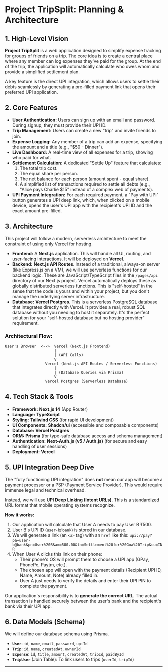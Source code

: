 
# Project TripSplit: Planning & Architecture

## 1. High-Level Vision

**Project TripSplit** is a web application designed to simplify expense tracking for groups of friends on a trip. The core idea is to create a central place where any member can log expenses they've paid for the group. At the end of the trip, the application will automatically calculate who owes whom and provide a simplified settlement plan.

A key feature is the direct UPI integration, which allows users to settle their debts seamlessly by generating a pre-filled payment link that opens their preferred UPI application.

## 2. Core Features

*   **User Authentication:** Users can sign up with an email and password. During signup, they must provide their UPI ID.
*   **Trip Management:** Users can create a new "trip" and invite friends to join.
*   **Expense Logging:** Any member of a trip can add an expense, specifying the amount and a title (e.g., "$50 - Dinner").
*   **Live Dashboard:** A real-time view of all expenses for a trip, showing who paid for what.
*   **Settlement Calculation:** A dedicated "Settle Up" feature that calculates:
    1.  The total trip cost.
    2.  The equal share per person.
    3.  The net balance for each person (amount spent - equal share).
    4.  A simplified list of transactions required to settle all debts (e.g., "Alice pays Charlie $15" instead of a complex web of payments).
*   **UPI Payment Integration:** For each required payment, a "Pay with UPI" button generates a UPI deep link, which, when clicked on a mobile device, opens the user's UPI app with the recipient's UPI ID and the exact amount pre-filled.

## 3. Architecture

This project will follow a modern, serverless architecture to meet the constraint of using only Vercel for hosting.

*   **Frontend:** A **Next.js** application. This will handle all UI, routing, and user-facing interactions. It will be deployed on **Vercel**.
*   **Backend:** **Next.js API Routes**. Instead of a traditional, always-on server (like Express.js on a VM), we will use serverless functions for our backend logic. These are JavaScript/TypeScript files in the `/pages/api` directory of our Next.js project. Vercel automatically deploys these as globally distributed serverless functions. This is "self-hosted" in the sense that the code is yours and within your project, but you don't manage the underlying server infrastructure.
*   **Database:** **Vercel Postgres**. This is a serverless PostgreSQL database that integrates directly with Vercel. It provides a real, robust SQL database without you needing to host it separately. It's the perfect solution for your "self-hosted database but no hosting provider" requirement.

### Architectural Flow:

```
User's Browser  <-->  Vercel (Next.js Frontend)
                      |
                      | (API Calls)
                      V
                  Vercel (Next.js API Routes / Serverless Functions)
                      |
                      | (Database Queries via Prisma)
                      V
                  Vercel Postgres (Serverless Database)
```

## 4. Tech Stack & Tools

*   **Framework:** **Next.js 14** (App Router)
*   **Language:** **TypeScript**
*   **Styling:** **Tailwind CSS** (for rapid UI development)
*   **UI Components:** **Shadcn/ui** (accessible and composable components)
*   **Database:** **Vercel Postgres**
*   **ORM:** **Prisma** (for type-safe database access and schema management)
*   **Authentication:** **Next-Auth.js (v5 / Auth.js)** (for secure and easy handling of user sessions)
*   **Deployment:** **Vercel**

## 5. UPI Integration Deep Dive

The "fully functioning UPI integration" does **not** mean our app will become a payment processor or a PSP (Payment Service Provider). This would require immense legal and technical overhead.

Instead, we will use **UPI Deep Linking (Intent URLs)**. This is a standardized URL format that mobile operating systems recognize.

**How it works:**

1.  Our application will calculate that User A needs to pay User B ₹500.
2.  User B's UPI ID (`user-b@bank`) is stored in our database.
3.  We will generate a link (an `<a>` tag) with an `href` like this:
    `upi://pay?pa=user-b@bank&pn=User%20B&am=500.00&tn=Settlement%20for%20Goa%20Trip&cu=INR`
4.  When User A clicks this link on their phone:
    *   Their phone's OS will prompt them to choose a UPI app (GPay, PhonePe, Paytm, etc.).
    *   The chosen app will open with the payment details (Recipient UPI ID, Name, Amount, Note) already filled in.
    *   User A just needs to verify the details and enter their UPI PIN to complete the payment.

Our application's responsibility is to **generate the correct URL**. The actual transaction is handled securely between the user's bank and the recipient's bank via their UPI app.

## 6. Data Models (Schema)

We will define our database schema using Prisma.

*   **`User`**: `id`, `name`, `email`, `password`, `upiId`
*   **`Trip`**: `id`, `name`, `createdAt`, `ownerId`
*   **`Expense`**: `id`, `title`, `amount`, `createdAt`, `tripId`, `paidById`
*   **`TripUser`** (Join Table): To link users to trips (`userId`, `tripId`)

---


